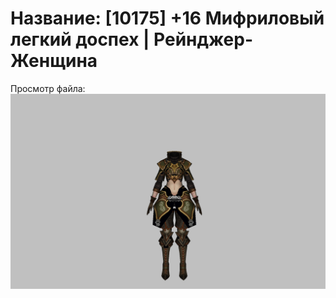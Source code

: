 # Название: [10175] +16 Мифриловый легкий доспех | Рейнджер-Женщина

Просмотр файла:
![p030021.png](p030021.png)